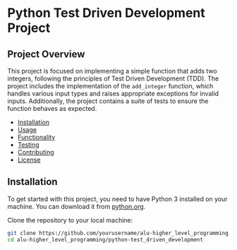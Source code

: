 # Python Test Driven Development Project

## Project Overview

This project is focused on implementing a simple function that adds two integers, following the principles of Test Driven Development (TDD). The project includes the implementation of the `add_integer` function, which handles various input types and raises appropriate exceptions for invalid inputs. Additionally, the project contains a suite of tests to ensure the function behaves as expected.

- [Installation](#installation)
- [Usage](#usage)
- [Functionality](#functionality)
- [Testing](#testing)
- [Contributing](#contributing)
- [License](#license)

## Installation

To get started with this project, you need to have Python 3 installed on your machine. You can download it from [python.org](https://www.python.org/downloads/).

Clone the repository to your local machine:

```bash
git clone https://github.com/yourusername/alu-higher_level_programming.git
cd alu-higher_level_programming/python-test_driven_development
